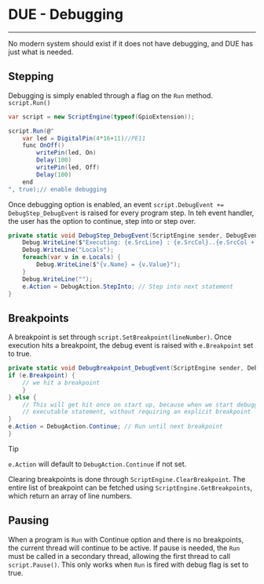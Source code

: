 # DUE - Debugging
---

No modern system should exist if it does not have debugging, and DUE has just what is needed.

## Stepping

Debugging is simply enabled through a flag on the `Run` method. `script.Run()`

```cs
var script = new ScriptEngine(typeof(GpioExtension));

script.Run(@"
	var led = DigitalPin(4*16+11)//PE11
	func OnOff()
		writePin(led, On)
		Delay(100)
		writePin(led, Off)
		Delay(100)
	end
", true);// enable debugging
```

Once debugging option is enabled, an event `script.DebugEvent += DebugStep_DebugEvent` is raised for every program step. In teh event handler, the user has the option to continue, step into or step over.

```cs
private static void DebugStep_DebugEvent(ScriptEngine sender, DebugEventArgs e) {
	Debug.WriteLine($"Executing: {e.SrcLine} : {e.SrcCol}..{e.SrcCol + e.SrcLength}");
	Debug.WriteLine("Locals");
	foreach(var v in e.Locals) {
		Debug.WriteLine($"{v.Name} = {v.Value}");
	}
	Debug.WriteLine("");
	e.Action = DebugAction.StepInto; // Step into next statement
}
```

## Breakpoints

A breakpoint is set through `script.SetBreakpoint(lineNumber)`. Once execution hits a breakpoint, the debug event is raised with `e.Breakpoint` set to true.

```cs
private static void DebugBreakpoint_DebugEvent(ScriptEngine sender, DebugEventArgs e) {
if (e.Breakpoint) {
    // we hit a breakpoint
    }
} else {
    // This will get hit once on start up, because when we start debugging the debugger breaks on the first
    // executable statement, without requiring an explicit breakpoint
}
e.Action = DebugAction.Continue; // Run until next breakpoint
}
```
> [!TIP]
> `e.Action` will default to `DebugAction.Continue` if not set.

Clearing breakpoints is done through `ScriptEngine.ClearBreakpoint`. The entire list of breakpoint can be fetched using `ScriptEngine.GetBreakpoints`, which return an array of line numbers.

## Pausing 
When a program is `Run` with Continue option and there is no breakpoints, the current thread will continue to be active. If pause is needed, the `Run` must be called in a secondary thread, allowing the first thread to call `script.Pause()`. This only works when `Run` is fired with debug flag is set to true.
